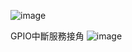 ![image](https://github.com/user-attachments/assets/0df23041-1548-4c94-bf1e-c5a203139d90)


GPIO中斷服務接角
![image](https://github.com/user-attachments/assets/42c582a1-fb4e-4c1c-91d6-88c1f9569e36)
